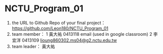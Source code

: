 # NCTU_Program_01
1)  the URL to Github Repo of your final project：
    https://github.com/Leon180/NCTU_Program_01
2)	team member：
		1	黃大祐
			0413118
    	email (used in google classroom)
    2	李宜洋
    	0413109
    	lioung860302.ms04@g2.nctu.edu.tw
3)	team leader：
    黃大祐
